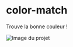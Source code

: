 # color-match
 Trouve la bonne couleur !
 
 ![Image du projet](https://repository-images.githubusercontent.com/683163680/b5244901-3430-48ee-99db-8c560ca63ee1)
